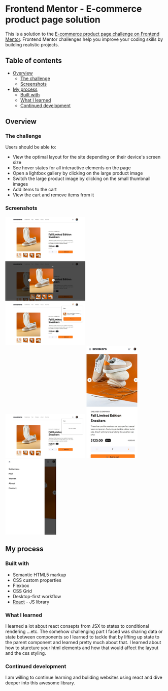 # Frontend Mentor - E-commerce product page solution

This is a solution to the [E-commerce product page challenge on Frontend Mentor](https://www.frontendmentor.io/challenges/ecommerce-product-page-UPsZ9MJp6). Frontend Mentor challenges help you improve your coding skills by building realistic projects.

## Table of contents

- [Overview](#overview)
  - [The challenge](#the-challenge)
  - [Screenshots](#screenshots)
- [My process](#my-process)
  - [Built with](#built-with)
  - [What I learned](#what-i-learned)
  - [Continued development](#continued-development)


## Overview

### The challenge

Users should be able to:

- View the optimal layout for the site depending on their device's screen size
- See hover states for all interactive elements on the page
- Open a lightbox gallery by clicking on the large product image
- Switch the large product image by clicking on the small thumbnail images
- Add items to the cart
- View the cart and remove items from it

### Screenshots

<img src="./assets/home.jpeg" alt="Screenshot" style="width:50%; height:auto;">
<img src="./assets/lightbox.jpeg" alt="Screenshot" style="width:50%; height:auto;">
<img src="./assets/cart.jpeg" alt="Screenshot" style="width:50%; height:auto;">
<img src="./assets/emptycart.jpeg" alt="Screenshot" style="width:50%; height:auto;">
<img src="./assets/homemobile.jpeg" alt="Screenshot" style="width:160px; height:350px;">
<img src="./assets/navmobile.jpeg" alt="Screenshot" style="width:160px; height:238px;">

## My process

### Built with

- Semantic HTML5 markup
- CSS custom properties
- Flexbox
- CSS Grid
- Desktop-first workflow
- [React](https://reactjs.org/) - JS library


### What I learned

I learned a lot about react consepts from JSX to states to conditional rendering ...etc. The somehow challenging part I faced was sharing data or state between components so I learned to tackle that by lifting up state to the parent component and learned pretty much about that.
I learned about how to sturcture your html elements and how that would affect the layout and the css styling.

### Continued development

I am willing to continue learning and buliding websites using react and dive deeper into this awesome library.

